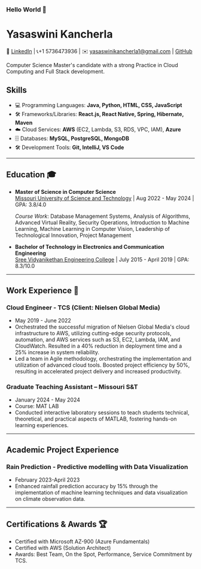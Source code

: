 ### Hello World 👋

# Yasaswini Kancherla

🔗 [LinkedIn](https://www.linkedin.com/in/yasaswini-kancherla) | 📞+1 5736473936 | ✉️ yasaswinikancherla1@gmail.com | [GitHub](https://github.com/YasaswiniKancherla)

Computer Science Master's candidate with a strong Practice in Cloud Computing and Full Stack development.

## Skills


- 💻 Programming Languages: **Java, Python, HTML, CSS, JavaScript**
- 🛠️ Frameworks/Libraries: **React.js, React Native, Spring, Hibernate, Maven**
- ☁️ Cloud Services: **AWS** (EC2, Lambda, S3, RDS, VPC, IAM), **Azure**
- 🗄️ Databases: **MySQL, PostgreSQL, MongoDB**
- 🛠️ Development Tools: **Git, IntelliJ, VS Code**

---

## Education 🎓

- **Master of Science in Computer Science**  
  [Missouri University of Science and Technology](https://www.mst.edu/) | Aug 2022 - May 2024 | GPA: 3.8/4.0
  
  
  *Course Work*: Database Management Systems, Analysis of Algorithms, Advanced Virtual Reality, Security Operations, Introduction to Machine Learning, Machine Learning in Computer Vision, Leadership of Technological Innovation, Project Management

- **Bachelor of Technology in Electronics and Communication Engineering**  
  [Sree Vidyanikethan Engineering College](https://www.svec.education/) | July 2015 - April 2019 | GPA: 8.3/10.0
  

---

## Work Experience 💼

### Cloud Engineer - TCS (Client: Nielsen Global Media)
- May 2019 - June 2022
- Orchestrated the successful migration of Nielsen Global Media's cloud infrastructure to AWS, utilizing cutting-edge security protocols, automation, and AWS services such as S3, EC2, Lambda, IAM, and CloudWatch. Resulted in a 40% reduction in deployment time and a 25% increase in system reliability.
- Led a team in Agile methodology, orchestrating the implementation and utilization of advanced cloud tools. Boosted project efficiency by 50%, resulting in accelerated project delivery and increased productivity.

### Graduate Teaching Assistant – Missouri S&T
- January 2024 - May 2024
- Course: MAT LAB
- Conducted interactive laboratory sessions to teach students technical, theoretical, and practical aspects of MATLAB, fostering hands-on learning experiences.

---

## Academic Project Experience

### Rain Prediction - Predictive modelling with Data Visualization
- February 2023-April 2023
- Enhanced rainfall prediction accuracy by 15% through the implementation of machine learning techniques and data visualization on climate observation data.

---

## Certifications & Awards 🏆

- Certified with Microsoft AZ-900 (Azure Fundamentals)
- Certified with AWS (Solution Architect)
- Awards: Best Team, On the Spot, Performance, Service Commitment by TCS.


